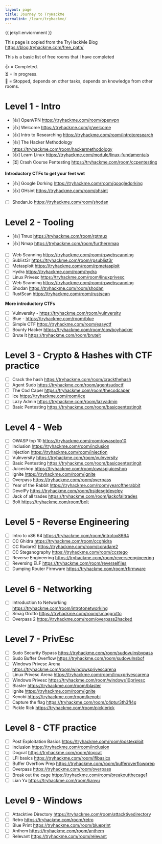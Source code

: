 ```yaml
---
layout: page
title: Journey to TryHackMe
permalink: /learn/tryhackme/
---
```

{{ jekyll.enviornment }}

This page is copied from the TryHackMe Blog <https://blog.tryhackme.com/free_path/>

This is a basic list of free rooms that I have completed

👍 = Completed.  
⏳ = In progress.  
🔴 = Stopped, depends on other tasks, depends on knowledge from other rooms.  

# Level 1 - Intro
- [👍] OpenVPN <https://tryhackme.com/room/openvpn>
- [👍] Welcome <https://tryhackme.com/jr/welcome>
- [👍] Intro to Researching <https://tryhackme.com/room/introtoresearch>
- [👍] The Hacker Methodology <https://tryhackme.com/room/hackermethodology>
- [👍] Learn Linux <https://tryhackme.com/module/linux-fundamentals>
- [⏳] Crash Course Pentesting <https://tryhackme.com/room/ccpentesting>

**Introductory CTFs to get your feet wet**

- [👍] Google Dorking <https://tryhackme.com/room/googledorking>
- [👍] OHsint <https://tryhackme.com/room/ohsint>
- [ ] Shodan.io <https://tryhackme.com/room/shodan>

# Level 2 - Tooling
- [👍] Tmux <https://tryhackme.com/room/rptmux>
- [👍] Nmap <https://tryhackme.com/room/furthernmap>
- [ ] Web Scanning <https://tryhackme.com/room/rpwebscanning>
- [ ] Sublist3r <https://tryhackme.com/room/rpsublist3r>
- [ ] Metasploit <https://tryhackme.com/room/rpmetasploit>
- [ ] Hydra <https://tryhackme.com/room/hydra>
- [ ] Linux Privesc <https://tryhackme.com/room/linuxprivesc>
- [ ] Web Scanning <https://tryhackme.com/room/rpwebscanning>
- [ ] Shodan <https://tryhackme.com/room/shodan>
- [ ] RustScan <https://tryhackme.com/room/rustscan>

**More introductory CTFs**
- [ ] Vulnversity - <https://tryhackme.com/room/vulnversity>
- [ ] Blue - <https://tryhackme.com/room/blue>
- [ ] Simple CTF <https://tryhackme.com/room/easyctf>
- [ ] Bounty Hacker <https://tryhackme.com/room/cowboyhacker>
- [ ] Brute It <https://tryhackme.com/room/bruteit>

# Level 3 - Crypto & Hashes with CTF practice
- [ ] Crack the hash <https://tryhackme.com/room/crackthehash>
- [ ] Agent Sudo <https://tryhackme.com/room/agentsudoctf>
- [ ] The Cod Caper <https://tryhackme.com/room/thecodcaper>
- [ ] Ice <https://tryhackme.com/room/ice>
- [ ] Lazy Admin <https://tryhackme.com/room/lazyadmin>
- [ ] Basic Pentesting <https://tryhackme.com/room/basicpentestingjt>

# Level 4 - Web
- [ ] OWASP top 10 <https://tryhackme.com/room/owasptop10>
- [ ] Inclusion <https://tryhackme.com/room/inclusion>
- [ ] Injection <https://tryhackme.com/room/injection>
- [ ] Vulnversity <https://tryhackme.com/room/vulnversity>
- [ ] Basic Pentesting <https://tryhackme.com/room/basicpentestingjt>
- [ ] Juiceshop <https://tryhackme.com/room/owaspjuiceshop>
- [ ] Ignite <https://tryhackme.com/room/ignite>
- [ ] Overpass <https://tryhackme.com/room/overpass>
- [ ] Year of the Rabbit <https://tryhackme.com/room/yearoftherabbit>
- [ ] DevelPy <https://tryhackme.com/room/bsidesgtdevelpy>
- [ ] Jack of all trades <https://tryhackme.com/room/jackofalltrades>
- [ ] Bolt <https://tryhackme.com/room/bolt>

# Level 5 - Reverse Engineering
- [ ] Intro to x86 64 <https://tryhackme.com/room/introtox8664>
- [ ] CC Ghidra <https://tryhackme.com/room/ccghidra>
- [ ] CC Radare2 <https://tryhackme.com/room/ccradare2>
- [ ] CC Steganography <https://tryhackme.com/room/ccstego>
- [ ] Reverse Engineering <https://tryhackme.com/room/reverseengineering>
- [ ] Reversing ELF <https://tryhackme.com/room/reverselfiles>
- [ ] Dumping Router Firmware <https://tryhackme.com/room/rfirmware>

# Level 6 - Networking
- [ ] Introduction to Networking <https://tryhackme.com/room/introtonetworking>
- [ ] Smag Grotto <https://tryhackme.com/room/smaggrotto>
- [ ] Overpass 2 <https://tryhackme.com/room/overpass2hacked>

# Level 7 - PrivEsc
- [ ] Sudo Security Bypass <https://tryhackme.com/room/sudovulnsbypass>
- [ ] Sudo Buffer Overflow <https://tryhackme.com/room/sudovulnsbof>
- [ ] Windows Privesc Arena <https://tryhackme.com/room/windowsprivescarena>
- [ ] Linux Privesc Arena <https://tryhackme.com/room/linuxprivescarena>
- [ ] Windows Privesc <https://tryhackme.com/room/windows10privesc>
- [ ] Blaster <https://tryhackme.com/room/blaster>
- [ ] Ignite <https://tryhackme.com/room/ignite>
- [ ] Kenobi <https://tryhackme.com/room/kenobi>
- [ ] Capture the flag <https://tryhackme.com/room/c4ptur3th3fl4g>
- [ ] Pickle Rick <https://tryhackme.com/room/picklerick>

# Level 8 - CTF practice
- [ ] Post Exploitation Basics <https://tryhackme.com/room/postexploit>
- [ ] Inclusion <https://tryhackme.com/room/inclusion>
- [ ] Dogcat <https://tryhackme.com/room/dogcat>
- [ ] LFI basics <https://tryhackme.com/room/lfibasics>
- [ ] Buffer Overflow Prep <https://tryhackme.com/room/bufferoverflowprep>
- [ ] Overpass <https://tryhackme.com/room/overpass>
- [ ] Break out the cage <https://tryhackme.com/room/breakoutthecage1>
- [ ] Lian Yu <https://tryhackme.com/room/lianyu>

# Level 9 - Windows
- [ ] Attacktive Directory <https://tryhackme.com/room/attacktivedirectory>
- [ ] Retro <https://tryhackme.com/room/retro>
- [ ] Blue Print <https://tryhackme.com/room/blueprint>
- [ ] Anthem <https://tryhackme.com/room/anthem>
- [ ] Relevant <https://tryhackme.com/room/relevant>

